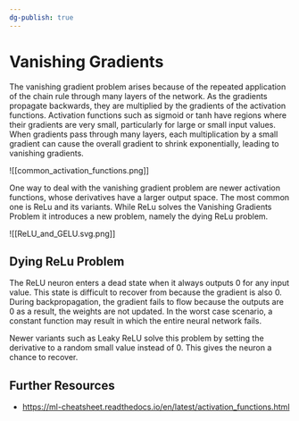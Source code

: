 ```yaml
---
dg-publish: true
---
```


# Vanishing Gradients

The vanishing gradient problem arises because of the repeated application of the chain rule through many layers of the network. As the gradients propagate backwards, they are multiplied by the gradients of the activation functions. Activation functions such as sigmoid or tanh have regions where their gradients are very small, particularly for large or small input values. When gradients pass through many layers, each multiplication by a small gradient can cause the overall gradient to shrink exponentially, leading to vanishing gradients.

![[common_activation_functions.png]]

One way to deal with the vanishing gradient problem are newer activation functions, whose derivatives have a larger output space. The most common one is ReLu and its variants. While ReLu solves the Vanishing Gradients Problem it introduces a new problem, namely the dying ReLu problem.

![[ReLU_and_GELU.svg.png]]

## Dying ReLu Problem

The ReLU neuron enters a dead state when it always outputs $0$ for any input value. This state is difficult to recover from because the gradient is also $0$. During backpropagation, the gradient fails to flow because the outputs are $0$ as a result, the weights are not updated. In the worst case scenario, a constant function may result in which the entire neural network fails.

Newer variants such as Leaky ReLU solve this problem by setting the derivative to a random small value instead of $0$. This gives the neuron a chance to recover.

## Further Resources

- <https://ml-cheatsheet.readthedocs.io/en/latest/activation_functions.html>
